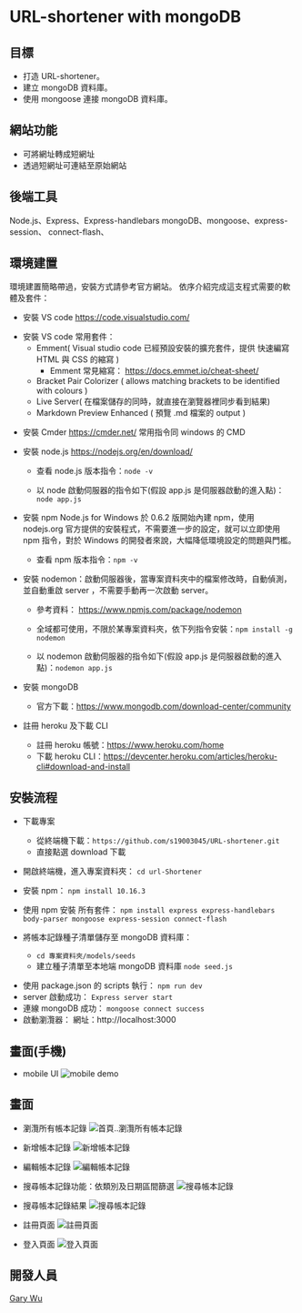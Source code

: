 # URL-shortener with mongoDB

## 目標

- 打造 URL-shortener。
- 建立 mongoDB 資料庫。
- 使用 mongoose 連接 mongoDB 資料庫。

## 網站功能

- 可將網址轉成短網址
- 透過短網址可連結至原始網站

## 後端工具

Node.js、Express、Express-handlebars
mongoDB、mongoose、express-session、
connect-flash、

## 環境建置

環境建置簡略帶過，安裝方式請參考官方網站。
依序介紹完成這支程式需要的軟體及套件：

- 安裝 VS code
  https://code.visualstudio.com/

* 安裝 VS code 常用套件：
  - Emment( Visual studio code 已經預設安裝的擴充套件，提供 快速編寫 HTML 與 CSS 的縮寫 )
    - Emment 常見縮寫： https://docs.emmet.io/cheat-sheet/
  - Bracket Pair Colorizer ( allows matching brackets to be identified with colours )
  - Live Server( 在檔案儲存的同時，就直接在瀏覽器裡同步看到結果)
  - Markdown Preview Enhanced ( 預覽 .md 檔案的 output )

- 安裝 Cmder
  https://cmder.net/
  常用指令同 windows 的 CMD
- 安裝 node.js
  https://nodejs.org/en/download/

  - 查看 node.js 版本指令：`node -v`

  - 以 node 啟動伺服器的指令如下(假設 app.js 是伺服器啟動的進入點)：`node app.js`

- 安裝 npm
  Node.js for Windows 於 0.6.2 版開始內建 npm，使用 nodejs.org 官方提供的安裝程式，不需要進一步的設定，就可以立即使用 npm 指令，對於 Windows 的開發者來說，大幅降低環境設定的問題與門檻。
  - 查看 npm 版本指令：`npm -v`
- 安裝 nodemon：啟動伺服器後，當專案資料夾中的檔案修改時，自動偵測，並自動重啟 server ，不需要手動再一次啟動 server。

  - 參考資料： https://www.npmjs.com/package/nodemon
  - 全域都可使用，不限於某專案資料夾，依下列指令安裝：`npm install -g nodemon`

  - 以 nodemon 啟動伺服器的指令如下(假設 app.js 是伺服器啟動的進入點)：`nodemon app.js`

- 安裝 mongoDB

  - 官方下載：https://www.mongodb.com/download-center/community

- 註冊 heroku 及下載 CLI
  - 註冊 heroku 帳號：https://www.heroku.com/home
  - 下載 heroku CLI：https://devcenter.heroku.com/articles/heroku-cli#download-and-install

## 安裝流程

- 下載專案
  - 從終端機下載：`https://github.com/s19003045/URL-shortener.git`
  - 直接點選 download 下載
- 開啟終端機，進入專案資料夾：
  `cd url-Shortener`
- 安裝 npm：
  `npm install 10.16.3`
- 使用 npm 安裝 所有套件：
  `npm install express express-handlebars body-parser mongoose express-session connect-flash`

- 將帳本記錄種子清單儲存至 mongoDB 資料庫：

  - `cd 專案資料夾/models/seeds`
  - 建立種子清單至本地端 mongoDB 資料庫 `node seed.js`

* 使用 package.json 的 scripts 執行：
  `npm run dev`
* server 啟動成功：
  `Express server start`
* 連線 mongoDB 成功：
  `mongoose connect success`
* 啟動瀏灠器：
  網址：http://localhost:3000

## 畫面(手機)

- mobile UI
  ![mobile demo](https://github.com/s19003045/expense-tracker/blob/master/imagesForGithub/mobile/expense-tracker-demo.png)

## 畫面

- 瀏灠所有帳本記錄
  ![首頁..瀏灠所有帳本記錄](https://github.com/s19003045/expense-tracker/blob/master/imagesForGithub/index_page.png)

- 新增帳本記錄
  ![新增帳本記錄](https://github.com/s19003045/expense-tracker/blob/master/imagesForGithub/newPage.png)

- 編輯帳本記錄
  ![編輯帳本記錄](https://github.com/s19003045/expense-tracker/blob/master/imagesForGithub/editPage.png)

- 搜尋帳本記錄功能：依類別及日期區間篩選
  ![搜尋帳本記錄](https://github.com/s19003045/expense-tracker/blob/master/imagesForGithub/searchFeature.png)

- 搜尋帳本記錄結果
  ![搜尋帳本記錄](https://github.com/s19003045/expense-tracker/blob/master/imagesForGithub/searchResult.png)

- 註冊頁面
  ![註冊頁面](https://github.com/s19003045/expense-tracker/blob/master/imagesForGithub/register.png)

- 登入頁面
  ![登入頁面](https://github.com/s19003045/expense-tracker/blob/master/imagesForGithub/login.png)

## 開發人員

[Gary Wu](https://github.com/s19003045)
